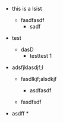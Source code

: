*   this is a lsist
    *   fasdfasdf
        *   sadf

*   test
    *   dasD
        *   testtest 1

*   adsfjklasdjf;l
    *   fasdlkjf;alsdkjf
        *   asdfasdf

    *   fasdfsdf

*   asdff
    *
